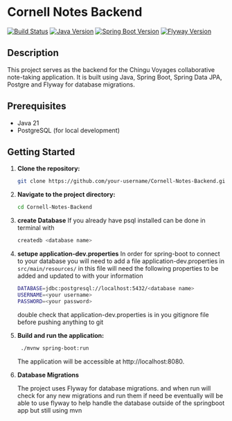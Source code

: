 # Cornell Notes Backend

[![Build Status](https://travis-ci.org/your-username/Cornell-Notes-Backend.svg?branch=main)](https://travis-ci.org/your-username/Cornell-Notes-Backend)
[![Java Version](https://img.shields.io/badge/java-21-blue.svg)](https://openjdk.java.net/projects/jdk/21/)
[![Spring Boot Version](https://img.shields.io/badge/spring--boot-3.2.1-brightgreen.svg)](https://spring.io/projects/spring-boot)
[![Flyway Version](https://img.shields.io/badge/flyway-7.0.0-brightgreen.svg)](https://flywaydb.org/)

## Description

This project serves as the backend for the Chingu Voyages collaborative note-taking application. It is built using Java, Spring Boot, Spring Data JPA, Postgre and Flyway for database migrations.

## Prerequisites

- Java 21
- PostgreSQL (for local development)

## Getting Started

1. **Clone the repository:**

   ```bash
   git clone https://github.com/your-username/Cornell-Notes-Backend.git
   ```
2. **Navigate to the project directory:**
   ```bash
   cd Cornell-Notes-Backend
   ```
3. **create Database**
   If you already have psql installed can be done in terminal with
   ```bash
   createdb <database name>
   ```
4. **setupe application-dev.properties**
   In order for spring-boot to connect to your database you will need to add a file application-dev.properties in `src/main/resources/`
   in this file will need the following properties to be added and updated to with your information
   ```bash
   DATABASE=jdbc:postgresql://localhost:5432/<database name>
   USERNAME=<your username>
   PASSWORD=<your password>
   ```
   double check that application-dev.properties is in you gitignore file before pushing anything to git

5. **Build and run the application:**
   ```bash
    ./mvnw spring-boot:run
   ```
   The application will be accessible at http://localhost:8080.


4. **Database Migrations**
  
   The project uses Flyway for database migrations. and when run will check for any new migrations and run them if need be
   eventually will be able to use flyway to help handle the database outside of the  springboot app but still using mvn
